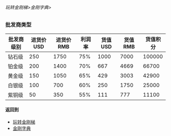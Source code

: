 ###### 玩转金刚梯>金刚字典>
### 批发商类型

|批发商级别|进货价USD|进货价RMB|利润率|货值USD|货值RMB|货值积分
|--------|--------|--------| ----|------|-------|-------| 
| 钻石级  |250     |1750    |75%  |1000  |7000|100000
| 铂金级  |200     |1400    |70%  |667   |4669|66700
| 黄金级  |150     |1050    |65%  |429   |3003|42900
| 白银级  |100     |700     |60%  |250   |1750|25000
| 紫铜级  |50      |350     |55%  |111   |777|11100

#### 返回到
- [玩转金刚梯](https://github.com/a2zitpro/web/blob/master/LadderFree/A.md)
- [金刚字典](https://github.com/a2zitpro/web/blob/master/LadderFree/kkDictionary/KKDictionary.md)

